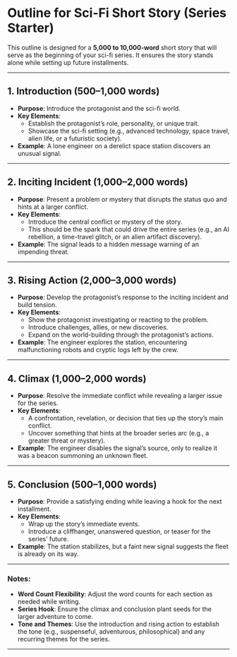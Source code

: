 # Outline for Sci-Fi Short Story (Series Starter)

This outline is designed for a **5,000 to 10,000-word** short story that will serve as the beginning of your sci-fi series. It ensures the story stands alone while setting up future installments.

---

## 1. Introduction (500–1,000 words)
- **Purpose**: Introduce the protagonist and the sci-fi world.
- **Key Elements**:
  - Establish the protagonist’s role, personality, or unique trait.
  - Showcase the sci-fi setting (e.g., advanced technology, space travel, alien life, or a futuristic society).
- **Example**: A lone engineer on a derelict space station discovers an unusual signal.

---

## 2. Inciting Incident (1,000–2,000 words)
- **Purpose**: Present a problem or mystery that disrupts the status quo and hints at a larger conflict.
- **Key Elements**:
  - Introduce the central conflict or mystery of the story.
  - This should be the spark that could drive the entire series (e.g., an AI rebellion, a time-travel glitch, or an alien artifact discovery).
- **Example**: The signal leads to a hidden message warning of an impending threat.

---

## 3. Rising Action (2,000–3,000 words)
- **Purpose**: Develop the protagonist’s response to the inciting incident and build tension.
- **Key Elements**:
  - Show the protagonist investigating or reacting to the problem.
  - Introduce challenges, allies, or new discoveries.
  - Expand on the world-building through the protagonist’s actions.
- **Example**: The engineer explores the station, encountering malfunctioning robots and cryptic logs left by the crew.

---

## 4. Climax (1,000–2,000 words)
- **Purpose**: Resolve the immediate conflict while revealing a larger issue for the series.
- **Key Elements**:
  - A confrontation, revelation, or decision that ties up the story’s main conflict.
  - Uncover something that hints at the broader series arc (e.g., a greater threat or mystery).
- **Example**: The engineer disables the signal’s source, only to realize it was a beacon summoning an unknown fleet.

---

## 5. Conclusion (500–1,000 words)
- **Purpose**: Provide a satisfying ending while leaving a hook for the next installment.
- **Key Elements**:
  - Wrap up the story’s immediate events.
  - Introduce a cliffhanger, unanswered question, or teaser for the series’ future.
- **Example**: The station stabilizes, but a faint new signal suggests the fleet is already on its way.

---

### Notes:
- **Word Count Flexibility**: Adjust the word counts for each section as needed while writing.
- **Series Hook**: Ensure the climax and conclusion plant seeds for the larger adventure to come.
- **Tone and Themes**: Use the introduction and rising action to establish the tone (e.g., suspenseful, adventurous, philosophical) and any recurring themes for the series.

---
